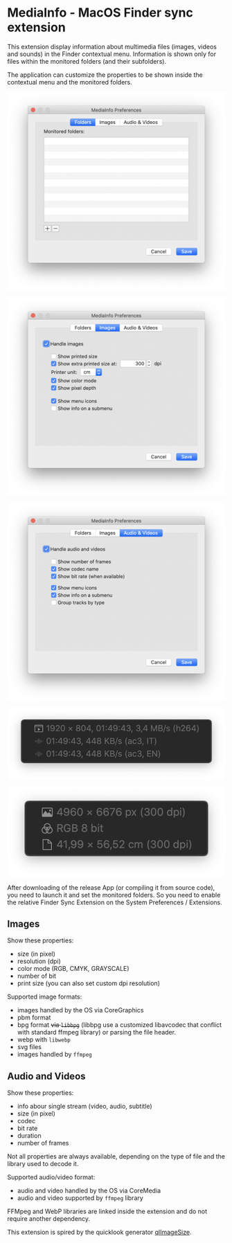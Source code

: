 #  MediaInfo - MacOS Finder sync extension

This extension display information about multimedia files (images, videos and sounds) in the Finder contextual menu.
Information is shown only for files within the monitored folders (and their subfolders).

The application can customize the properties to be shown inside the contextual menu and the monitored folders.

![Folder settings](settings_folder.png)

![Image settings](settings_image.png)

![Media settings](settings_media.png)

![Media settings](menu_image.png)

![Media settings](menu_video.png)

After downloading of the release App (or compiling it from source code), you need to launch it and set the monitored folders. So you need to enable the relative Finder Sync Extension on the System Preferences / Extensions.

## Images
Show these properties:
- size (in pixel)
- resolution (dpi)
- color mode (RGB, CMYK, GRAYSCALE)
- number of bit
- print size (you can also set custom dpi resolution)


Supported image formats:
- images handled by the OS via CoreGraphics
- pbm format
- bpg format ~~via `libbpg`~~ (libbpg use a customized libavcodec that conflict with standard ffmpeg library) or parsing the file header.
- webp with `libwebp`
- svg files
- images handled by `ffmpeg`

## Audio and Videos
Show these properties:
- info abour single stream (video, audio, subtitle)
- size (in pixel)
- codec
- bit rate
- duration
- number of frames

Not all properties are always available, depending on the type of file and the library used to decode it.


Supported audio/video format:
- audio and video handled by the OS via CoreMedia
- audio and video supported by `ffmpeg` library


FFMpeg and WebP libraries are linked inside the extension and do not require another dependency.


This extension is spired by the quicklook generator [qlImageSize](https://github.com/Nyx0uf/qlImageSize).

